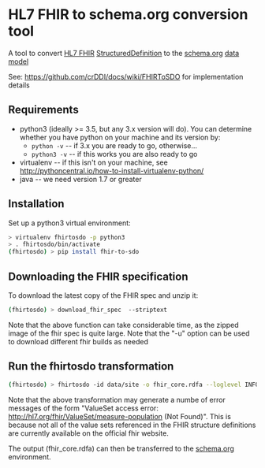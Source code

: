 # HL7 FHIR to schema.org conversion tool
A tool to convert [HL7 FHIR](http://www.hl7.org/FHIR/) [StructuredDefinition](http://www.hl7.org/FHIR/structuredefinition.html) to 
the [schema.org](http://schema.org/) [data model](http://schema.org/docs/datamodel.html)

See: https://github.com/crDDI/docs/wiki/FHIRToSDO for implementation details


## Requirements
* python3 (ideally >= 3.5, but any 3.x version will do).  You can determine whether you have python on your machine and its version by:
  * `python -v` -- if 3.x you are ready to go, otherwise...
  * `python3 -v` -- if this works you are also ready to go
* virtualenv -- if this isn't on your machine, see <http://pythoncentral.io/how-to-install-virtualenv-python/>
* java -- we need version 1.7 or greater


## Installation
Set up a python3 virtual environment:

```bash
> virtualenv fhirtosdo -p python3
> . fhirtosdo/bin/activate
(fhirtosdo) > pip install fhir-to-sdo
```

## Downloading the FHIR specification
To download the latest copy of the FHIR spec and unzip it:

```bash
(fhirtosdo) > download_fhir_spec  --striptext
```

Note that the above function can take considerable time, as the zipped image of the fhir spec is quite large.  Note that the "-u" option can be used to download different fhir builds as needed

## Run the fhirtosdo transformation
```bash
(fhirtosdo) > fhirtosdo -id data/site -o fhir_core.rdfa --loglevel INFO 
```

Note that the above transformation may generate a numbe of error messages of the form
 "ValueSet access error: http://hl7.org/fhir/ValueSet/measure-population (Not Found)".  This is because not all of the
 value sets referenced in the FHIR structure definitions are currently available on the official fhir website.
 
 The output (fhir_core.rdfa) can then be transferred to the [schema.org](https://github.com/schemaorg/schemaorg) environment.

